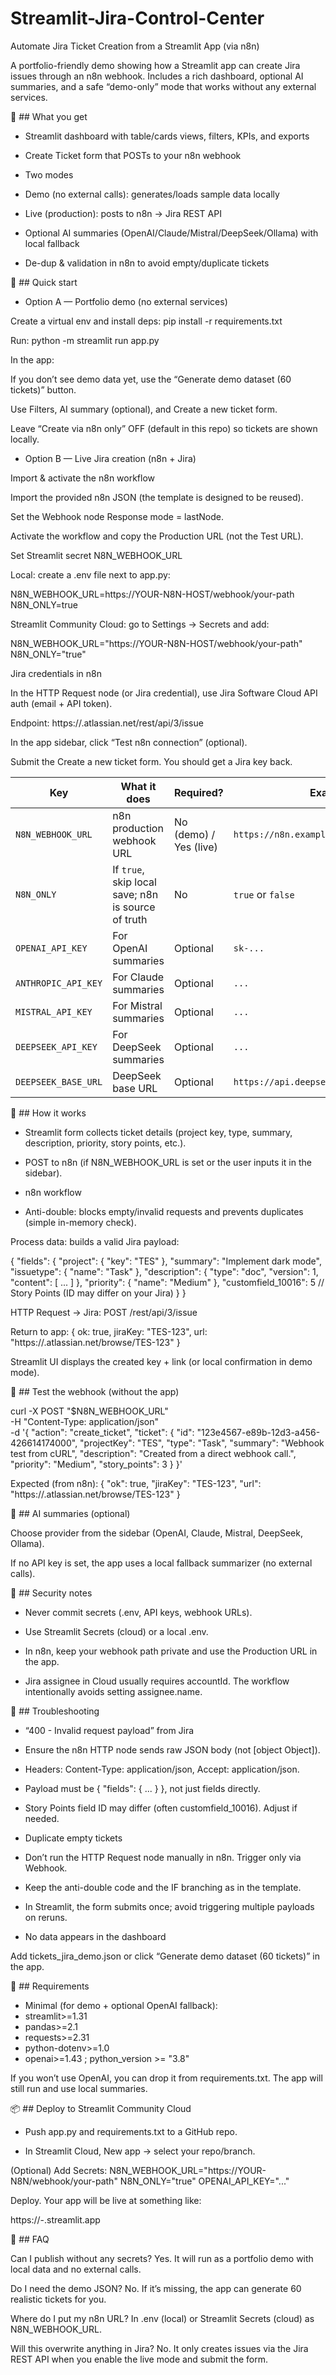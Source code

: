 # Streamlit-Jira-Control-Center 
Automate Jira Ticket Creation from a Streamlit App (via n8n)

A portfolio-friendly demo showing how a Streamlit app can create Jira issues through an n8n webhook. Includes a rich dashboard, optional AI summaries, and a safe “demo-only” mode that works without any external services.

🔎 ## What you get

- Streamlit dashboard with table/cards views, filters, KPIs, and exports

- Create Ticket form that POSTs to your n8n webhook

- Two modes

- Demo (no external calls): generates/loads sample data locally

- Live (production): posts to n8n → Jira REST API

- Optional AI summaries (OpenAI/Claude/Mistral/DeepSeek/Ollama) with local fallback

- De-dup & validation in n8n to avoid empty/duplicate tickets

🚀 ## Quick start
- Option A — Portfolio demo (no external services)

Create a virtual env and install deps:
pip install -r requirements.txt

Run:
python -m streamlit run app.py

In the app:

If you don’t see demo data yet, use the “Generate demo dataset (60 tickets)” button.

Use Filters, AI summary (optional), and Create a new ticket form.

Leave “Create via n8n only” OFF (default in this repo) so tickets are shown locally.

- Option B — Live Jira creation (n8n + Jira)

Import & activate the n8n workflow

Import the provided n8n JSON (the template is designed to be reused).

Set the Webhook node Response mode = lastNode.

Activate the workflow and copy the Production URL (not the Test URL).

Set Streamlit secret N8N_WEBHOOK_URL

Local: create a .env file next to app.py:


N8N_WEBHOOK_URL=https://YOUR-N8N-HOST/webhook/your-path
N8N_ONLY=true

Streamlit Community Cloud: go to Settings → Secrets and add:


N8N_WEBHOOK_URL="https://YOUR-N8N-HOST/webhook/your-path"
N8N_ONLY="true"

Jira credentials in n8n

In the HTTP Request node (or Jira credential), use Jira Software Cloud API auth (email + API token).

Endpoint: https://<your-domain>.atlassian.net/rest/api/3/issue

In the app sidebar, click “Test n8n connection” (optional).

Submit the Create a new ticket form. You should get a Jira key back.

| Key                 | What it does                                       | Required?              | Example                                  |
| ------------------- | -------------------------------------------------- | ---------------------- | ---------------------------------------- |
| `N8N_WEBHOOK_URL`   | n8n production webhook URL                         | No (demo) / Yes (live) | `https://n8n.example.com/webhook/abc123` |
| `N8N_ONLY`          | If `true`, skip local save; n8n is source of truth | No                     | `true` or `false`                        |
| `OPENAI_API_KEY`    | For OpenAI summaries                               | Optional               | `sk-...`                                 |
| `ANTHROPIC_API_KEY` | For Claude summaries                               | Optional               | `...`                                    |
| `MISTRAL_API_KEY`   | For Mistral summaries                              | Optional               | `...`                                    |
| `DEEPSEEK_API_KEY`  | For DeepSeek summaries                             | Optional               | `...`                                    |
| `DEEPSEEK_BASE_URL` | DeepSeek base URL                                  | Optional               | `https://api.deepseek.com/v1`            |


🧩 ## How it works

- Streamlit form collects ticket details (project key, type, summary, description, priority, story points, etc.).

- POST to n8n (if N8N_WEBHOOK_URL is set or the user inputs it in the sidebar).

- n8n workflow

- Anti-double: blocks empty/invalid requests and prevents duplicates (simple in-memory check).

Process data: builds a valid Jira payload:

{
  "fields": {
    "project": { "key": "TES" },
    "summary": "Implement dark mode",
    "issuetype": { "name": "Task" },
    "description": { "type": "doc", "version": 1, "content": [ ... ] },
    "priority": { "name": "Medium" },
    "customfield_10016": 5    // Story Points (ID may differ on your Jira)
  }
}


HTTP Request → Jira: POST /rest/api/3/issue

Return to app: { ok: true, jiraKey: "TES-123", url: "https://<your>.atlassian.net/browse/TES-123" }

Streamlit UI displays the created key + link (or local confirmation in demo mode).


🧪 ## Test the webhook (without the app)


curl -X POST "$N8N_WEBHOOK_URL" \
  -H "Content-Type: application/json" \
  -d '{
    "action": "create_ticket",
    "ticket": {
      "id": "123e4567-e89b-12d3-a456-426614174000",
      "projectKey": "TES",
      "type": "Task",
      "summary": "Webhook test from cURL",
      "description": "Created from a direct webhook call.",
      "priority": "Medium",
      "story_points": 3
    }
  }'

  
Expected (from n8n):
{ "ok": true, "jiraKey": "TES-123", "url": "https://<your>.atlassian.net/browse/TES-123" }

🧠 ## AI summaries (optional)

Choose provider from the sidebar (OpenAI, Claude, Mistral, DeepSeek, Ollama).

If no API key is set, the app uses a local fallback summarizer (no external calls).


🔐 ## Security notes

- Never commit secrets (.env, API keys, webhook URLs).

- Use Streamlit Secrets (cloud) or a local .env.

- In n8n, keep your webhook path private and use the Production URL in the app.

- Jira assignee in Cloud usually requires accountId. The workflow intentionally avoids setting assignee.name.

🧯 ## Troubleshooting

- “400 - Invalid request payload” from Jira

- Ensure the n8n HTTP node sends raw JSON body (not [object Object]).

- Headers: Content-Type: application/json, Accept: application/json.

- Payload must be { "fields": { ... } }, not just fields directly.

- Story Points field ID may differ (often customfield_10016). Adjust if needed.

- Duplicate empty tickets

- Don’t run the HTTP Request node manually in n8n. Trigger only via Webhook.

- Keep the anti-double code and the IF branching as in the template.

- In Streamlit, the form submits once; avoid triggering multiple payloads on reruns.

- No data appears in the dashboard

Add tickets_jira_demo.json or click “Generate demo dataset (60 tickets)” in the app.


🧪 ## Requirements

- Minimal (for demo + optional OpenAI fallback):
- streamlit>=1.31
- pandas>=2.1
- requests>=2.31
- python-dotenv>=1.0
- openai>=1.43 ; python_version >= "3.8"

If you won’t use OpenAI, you can drop it from requirements.txt. The app will still run and use local summaries.


📦 ## Deploy to Streamlit Community Cloud

- Push app.py and requirements.txt to a GitHub repo.

- In Streamlit Cloud, New app → select your repo/branch.

(Optional) Add Secrets:
N8N_WEBHOOK_URL="https://YOUR-N8N/webhook/your-path"
N8N_ONLY="true"
OPENAI_API_KEY="..."

Deploy. Your app will be live at something like:

https://<your-repo-name>-<your-username>.streamlit.app


🙋 ## FAQ

Can I publish without any secrets?
Yes. It will run as a portfolio demo with local data and no external calls.

Do I need the demo JSON?
No. If it’s missing, the app can generate 60 realistic tickets for you.

Where do I put my n8n URL?
In .env (local) or Streamlit Secrets (cloud) as N8N_WEBHOOK_URL.

Will this overwrite anything in Jira?
No. It only creates issues via the Jira REST API when you enable the live mode and submit the form.
